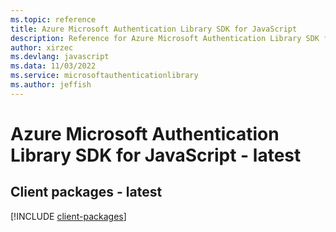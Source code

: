 ```yaml
---
ms.topic: reference
title: Azure Microsoft Authentication Library SDK for JavaScript
description: Reference for Azure Microsoft Authentication Library SDK for JavaScript
author: xirzec
ms.devlang: javascript
ms.data: 11/03/2022
ms.service: microsoftauthenticationlibrary
ms.author: jeffish
---
```

# Azure Microsoft Authentication Library SDK for JavaScript - latest

## Client packages - latest
[!INCLUDE [client-packages](microsoft-authentication-library-client-index.md)]